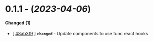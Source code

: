 
# 0.1.1 - (*2023-04-06*)

#### **Changed (1)**
- [ [48ab3f9](https://gitlab.codeopensrc.com/os/games/nomad/-/commit/48ab3f9) ] **`changed`** - Update components to use func react hooks  

